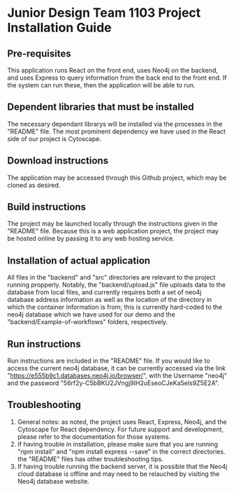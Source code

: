 # Junior Design Team 1103 Project Installation Guide

## Pre-requisites
This application runs React on the front end, uses Neo4j on the backend, and uses Express to query information from the back end to the front end. If the system can run these, then the application will be able to run.

## Dependent libraries that must be installed
The necessary dependant librarys will be installed via the processes in the "README" file. The most prominent dependency we have used in the React side of our project is Cytoscape.

## Download instructions
The application may be accessed through this Github project, which may be cloned as desired.

## Build instructions
The project may be launched locally through the instructions given in the "README" file. Because this is a web application project, the project may be hosted online by passing it to any web hosting service.

## Installation of actual application
All files in the "backend" and "src" directories are relevant to the project running propperly. Notably, the "backend/upload.js" file uploads data to the database from local files, and currently requires both a set of neo4j database address information as well as the location of the directory in which the container information is from; this is currently hard-coded to the neo4j database which we have used for our demo and the "backend/Example-of-workflows" folders, respectively.

## Run instructions
Run instructions are included in the "README" file. If you would like to access the current neo4j database, it can be currently accessed via the link "https://e555b9c1.databases.neo4j.io/browser/", with the Username "neo4j" and the password "56rf2y-C5bBKU2JVngj9IH2uEseoCJeKa5eIs9Z5E2A".

## Troubleshooting
1. General notes: as noted, the project uses React, Express, Neo4j, and the Cytoscape for React dependency. For future support and development, please refer to the documentation for those systems.
2. If having trouble in installation, please make sure that you are running "npm install" and "npm install express --save" in the correct directories. the "README" files has other troubleshooting tips.
3. If having trouble running the backend server, it is possible that the Neo4j cloud database is offline and may need to be relauched by visiting the Neo4j database website.


